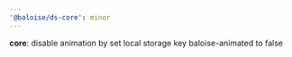 ```yaml
---
'@baloise/ds-core': minor
---
```


**core**: disable animation by set local storage key baloise-animated to false
